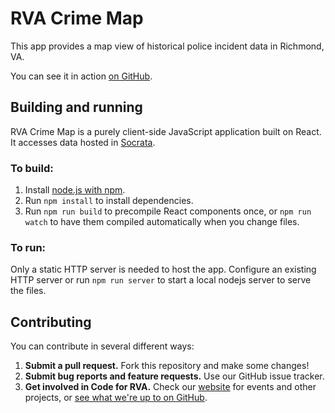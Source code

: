 # RVA Crime Map

This app provides a map view of historical police incident data in Richmond, VA.

You can see it in action [on GitHub](http://codeforrva.github.io/crimemap/).

## Building and running

RVA Crime Map is a purely client-side JavaScript application built on React. It accesses data hosted in [Socrata](https://brigades.opendatanetwork.com/TRANSPARENCY/Richmond-Police-Incident-Data/ush7-in5v).

### To build:

1. Install [node.js with npm](https://nodejs.org/download/).
2. Run `npm install` to install dependencies.
3. Run `npm run build` to precompile React components once, or `npm run watch` to have them compiled automatically when you change files.

### To run:

Only a static HTTP server is needed to host the app. Configure an existing HTTP server or run `npm run server` to start a local nodejs server to serve the files.

## Contributing

You can contribute in several different ways:

1. __Submit a pull request.__ Fork this repository and make some changes!
2. __Submit bug reports and feature requests.__ Use our GitHub issue tracker.
3. __Get involved in Code for RVA.__ Check our [website](http://www.codeforrva.org/) for events and other projects, or [see what we're up to on GitHub](https://github.com/codeforrva).




